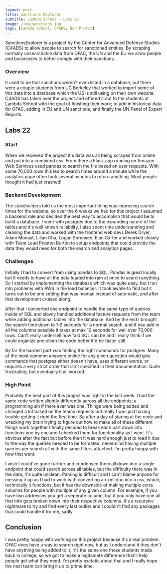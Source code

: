 ```yaml
---
layout: post
title: Sanctions Explorer
subtitle: Lambda School - Labs 22
image: /img/sanctions.jpg
tags: [Lambda School, C4ADS, Non-Profit]
---
```



SanctionsExplorer is a project by the Center for Advanced Defense Studies (C4ADS) to allow people to search for sanctioned entities. By scraping normally unsearchable data from OFAC, the UN and the EU we allow people and buisnesses to better comply with their sanctions.


### Overview
It used to be that sanctions weren't even listed in a database, but there were a couple students from UC Berkeley that worked to import some of this data into a database which the US is still using on their own website. C4ADS has taken over the project and offered it out to the students at Lambda School with the goal of finishing their work; to add in historical data for OFAC, adding in EU and UN sanctions, and finally the UN Panel of Expert Reports.


## Labs 22

### Start
When we recieved the project it's data was all being scraped from online and put into a combined csv. From there a Flask app running on Amazon Web Services used pandas to search the file based on user requests. With some 70,000 rows this led to search times around a minute while the analytics page often took several minutes to return anything. Most people thought it had just crashed!

### Backend Development
The stakeholders told us the most important thing was improving search times for the website, so over the 6 weeks we had for this project I assumed a backend role and decided the best way to accomplish that would be to build a database. I went with postgres due to the expanding nature of the tables and it's well known reliability. I also spent time understanding and cleaning the data and worked with the frontend web devs Derek Dryer, Adam Monast, Lilian Cha, Logan Sorensen, Eian Carter and worked closely with Team Lead Preston Burton to setup endpoints that could provide the data they would need for both the search and analytics pages.

### Challenges
Initially I had to convert from using pandas to SQL. Pandas is great locally but it needs to have all the data loaded into ram at once to search anything. So I started by implementing the database which was quite easy, but I ran into problems with AWS in the load balancer. It took awhile to find but it turns out to be one setting that was manual instead of automatic, and after that development cruised along.

After that I converted one endpoint to handle the same type of queries inside of SQL and slowly handled additional feature requests from the team while adding additional tables into the database. And by the end I brought the search time down to 1-2 seconds for a normal search, and if you add in all the columns possible it takes at max 10 seconds for well over 70,000 rows. Can't really undersell how fast SQL can be and I really think if we could organize and clean the code better it'd be faster still.

By far the hardest part was finding the right commands for postgres. Many of the most common answers online for any given question would give commands that postgres either doesn't have, uses different words, or requires a very strict order that isn't specified in their documentation. Quite frustrating, but eventually it all worked.

### High Point
Probably the best part of this project was right in the last week. I had the same code written slightly differently across all the endpoints; a programming sin if there ever was one. Things were being added and changed a lot based on the teams requests but really I was just having trouble getting it right the first time. So after a day of staring at the code and wracking my brain trying to figure out how to make all of these different things work together I finally decided to break each part down into functions one by one and I checked them for functionality as I went. It's obvious after the fact but before then it was hard enough just to read it due to the way the queries needed to be formated, nevermind having multiple queries per search all with the same filters attached. I'm pretty happy with how that went.

I wish I could've gone further and condensed them all down into a single endpoint that could search across all tables, but the difficulty there was in the data; it's quite unclean. Parsing is difficult and I can't blame anyone for messing it up as I had to work with converting an xml doc into a csv, which, technically it functions, but it has the downside of making multiple extra columns for people with multiple of any given column. For example, if you have two addresses you get a seperate column, but if you only have one all that info gets broken down into their respective columns. It's a recursive nightmare to try and find every last outlier and I couldn't find any packages that could handle it for me, sadly.

## Conclusion
I was pretty happy with working on this project because it's a real problem. OFAC does have a way to search right now, but as I understand it they don't have anything being added to it, it's the same one those students made back in college, so we got to make a legitamate difference that'll help people get what they need. I'm pretty exctatic about that and I really hope the next team can bring it up to prime time.
